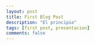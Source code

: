 ```yaml
---
layout: post
title: First Blog Post
description: "El principio"
tags: [first post, presentacion]
comments: false
---
```




